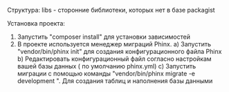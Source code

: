Структура:
libs - сторонние библиотеки, которых нет в базе packagist

Установка проекта:
1) Запустить "composer install" для установки зависимостей
2) В проекте используется менеджер миграций Phinx. 
    a) Запустить "vendor/bin/phinx init" для создания конфигурационного файла Phinx
    b) Редактировать конфигурационный файл согласно настройкам вашей базы данных ( по умолчанию phinx.yml)
    c) Запустить миграции с помощью команды "vendor/bin/phinx migrate -e development ". Для создания таблиц и наполнения базы данными

